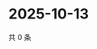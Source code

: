 # 2025-10-13

共 0 条

<!-- BEGIN ZHIHUQUESTIONS -->
<!-- 最后更新时间 Mon Oct 13 2025 03:08:24 GMT+0800 (China Standard Time) -->

<!-- END ZHIHUQUESTIONS -->
